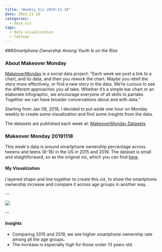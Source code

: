```yaml
---
title: "Weekly Viz 2019-11-18"
date: 2019-11-18
categories:
  - data_viz
tags:
  - data visualization
  - tableau
---
```


###*Smartphone Ownership Among Youth Is on the Rise*


### About Makeover Monday

[MakeoverMonday](http://www.makeovermonday.co.uk/) is a social data project:
"Each week we post a link to a chart, and its data, and then you rework the chart.
Maybe you retell the story more effectively, or find a new story in the data.
We’re curious to see the different approaches you all take. Whether it’s a simple bar chart or an elaborate infographic, we encourage everyone of all skills to partake.
Together we can have broader conversations about and with data."

Starting from Jan 08, 2018, I decided to put aside one hour on Monday weekly to create some visualization and find some insights from the data.

The datasets are published each week at: [MakeoverMonday Datasets](http://www.makeovermonday.co.uk/data/).

### Makeover Monday 20191118

This week's data is around smartphone ownership percentage across tweens and teens (8-18) in the US in 2015 and 2019. The dataset is small and staightforward, so as the original viz, which you can find [here](https://www.morningbrew.com/daily/stories/2019/10/29/smartphone-ownership-among-youth-rise).  

#### My Visualization

I layered shape and line together to create this viz, to show the smartphone ownership increase and compare it across age groups in another way.  

--  
<div class='tableauPlaceholder' id='viz1574117151965' style='position: relative'>
<noscript><a href='#'>
  <img alt=' ' src='https:&#47;&#47;public.tableau.com&#47;static&#47;images&#47;Ma&#47;MakeOverMonday20191118&#47;SmartphoneOwnershipAmongYouth&#47;1_rss.png' style='border: none' />
</a></noscript>
<object class='tableauViz'  style='display:none;'>
  <param name='host_url' value='https%3A%2F%2Fpublic.tableau.com%2F' /> 
  <param name='embed_code_version' value='3' />
  <param name='site_root' value='' />
  <param name='name' value='MakeOverMonday20191118&#47;SmartphoneOwnershipAmongYouth' />
  <param name='tabs' value='no' />
  <param name='toolbar' value='yes' />
  <param name='static_image' value='https:&#47;&#47;public.tableau.com&#47;static&#47;images&#47;Ma&#47;MakeOverMonday20191118&#47;SmartphoneOwnershipAmongYouth&#47;1.png' /> <param name='animate_transition' value='yes' />
  <param name='display_static_image' value='yes' />
  <param name='display_spinner' value='yes' />
  <param name='display_overlay' value='yes' />
  <param name='display_count' value='yes' />
  <param name='filter' value='publish=yes' />
</object></div>         
<script type='text/javascript'>          
  var divElement = document.getElementById('viz1574117151965');     
  var vizElement = divElement.getElementsByTagName('object')[0];     
  if ( divElement.offsetWidth > 800 ) { vizElement.style.width='800px';vizElement.style.height='627px';} else if ( divElement.offsetWidth > 500 ) { vizElement.style.width='800px';vizElement.style.height='627px';} else { vizElement.style.width='100%';vizElement.style.height='727px';}                  
  var scriptElement = document.createElement('script');      
  scriptElement.src = 'https://public.tableau.com/javascripts/api/viz_v1.js';     
  vizElement.parentNode.insertBefore(scriptElement, vizElement);            
</script>
  
--  

#### Insights
* Comparing 2015 and 2019, we see higher smartphone ownership rate among all the age groups.  
* The increase is especially high for those under 13 years old.  

